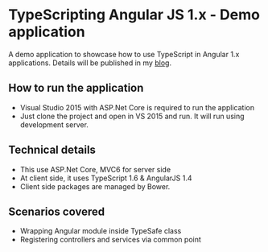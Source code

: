 # TypeScripting Angular JS 1.x - Demo application
A demo application to showcase how to use TypeScript in Angular 1.x applications. Details will be published in my [blog](http://joymonscode.blogspot.com/).

## How to run the application
- Visual Studio 2015 with ASP.Net Core is required to run the application
- Just clone the project and open in VS 2015 and run. It will run using development server.

## Technical details
- This use ASP.Net Core, MVC6 for server side
- At client side, it uses TypeScript 1.6 & AngularJS 1.4
- Client side packages are managed by Bower. 

## Scenarios covered
- Wrapping Angular module inside TypeSafe class
- Registering controllers and services via common point


